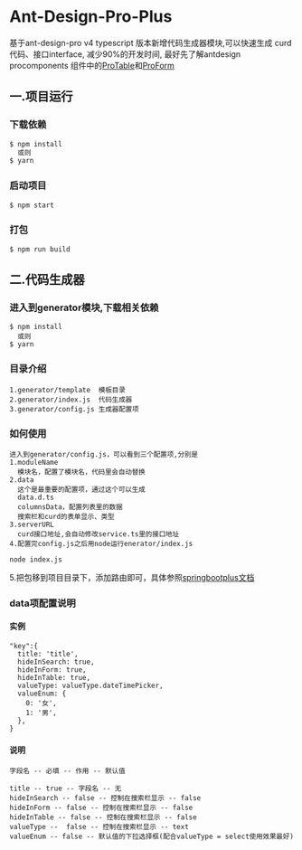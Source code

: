 # Ant-Design-Pro-Plus

基于ant-design-pro v4 typescript 版本新增代码生成器模块,可以快速生成 curd 代码、接口interface, 减少90%的开发时间,
最好先了解antdesign procomponents 组件中的[ProTable](https://procomponents.ant.design/components/table)和[ProForm](https://procomponents.ant.design/components/form)
## 一.项目运行

### 下载依赖

```bash
$ npm install  
  或则
$ yarn
```

### 启动项目

```bash
$ npm start
```

### 打包

```bash
$ npm run build
```

## 二.代码生成器

### 进入到generator模块,下载相关依赖
```
$ npm install  
  或则
$ yarn
```
### 目录介绍
```
1.generator/template  模板目录
2.generator/index.js  代码生成器
3.generator/config.js 生成器配置项
```

### 如何使用
```
进入到generator/config.js，可以看到三个配置项,分别是
1.moduleName
  模块名，配置了模块名，代码里会自动替换
2.data
  这个是最重要的配置项，通过这个可以生成
  data.d.ts
  columnsData，配置列表里的数据
  搜索栏和curd的表单显示、类型
3.serverURL
  curd接口地址,会自动修改service.ts里的接口地址
4.配置完config.js之后用node运行enerator/index.js
```

```
node index.js
```
5.把包移到项目目录下，添加路由即可，具体参照[springbootplus文档](https://pro.ant.design/docs/router-and-nav-cn)
### data项配置说明

#### 实例
```
"key":{
  title: 'title',
  hideInSearch: true,
  hideInForm: true,
  hideInTable: true,
  valueType: valueType.dateTimePicker,
  valueEnum: {
    0: '女',
    1: '男',
  },
}
```

#### 说明
```
字段名 -- 必填 -- 作用 -- 默认值

title -- true -- 字段名 -- 无
hideInSearch -- false -- 控制在搜索栏显示 -- false
hideInForm -- false -- 控制在搜索栏显示 -- false
hideInTable -- false -- 控制在搜索栏显示 -- false
valueType --  false -- 控制在搜索栏显示 -- text
valueEnum -- false -- 默认值的下拉选择框(配合valueType = select使用效果最好)
```

